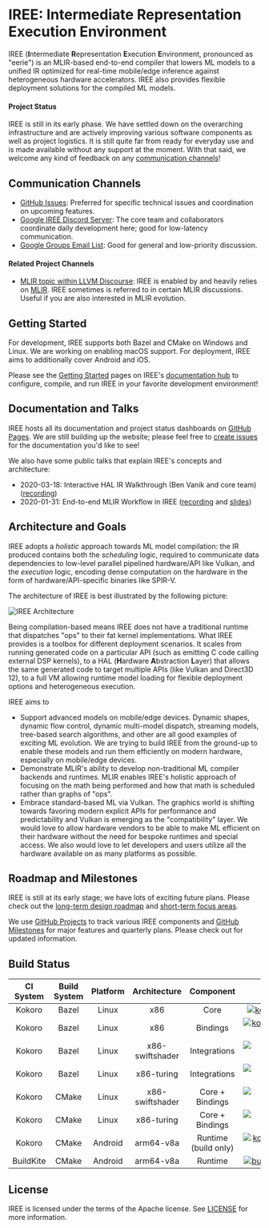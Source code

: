 # IREE: Intermediate Representation Execution Environment

IREE (**I**ntermediate **R**epresentation **E**xecution **E**nvironment,
pronounced as "eerie") is an MLIR-based end-to-end compiler that lowers ML
models to a unified IR optimized for real-time mobile/edge inference against
heterogeneous hardware accelerators. IREE also provides flexible deployment
solutions for the compiled ML models.

#### Project Status

IREE is still in its early phase. We have settled down on the overarching
infrastructure and are actively improving various software components as well as
project logistics. It is still quite far from ready for everyday use and is made
available without any support at the moment. With that said, we welcome any kind
of feedback on any [communication channels](#communication-channels)!

## Communication Channels

- [GitHub Issues](https://github.com/google/iree/issues): Preferred for
  specific technical issues and coordination on upcoming features.
- [Google IREE Discord Server](https://discord.gg/26P4xW4): The core team and
  collaborators coordinate daily development here; good for low-latency
  communication.
- [Google Groups Email List](https://groups.google.com/forum/#!forum/iree-discuss):
  Good for general and low-priority discussion.

#### Related Project Channels

- [MLIR topic within LLVM Discourse](https://llvm.discourse.group/c/llvm-project/mlir/31):
  IREE is enabled by and heavily relies on [MLIR](https://mlir.llvm.org). IREE
  sometimes is referred to in certain MLIR discussions. Useful if you are also
  interested in MLIR evolution.

## Getting Started

For development, IREE supports both Bazel and CMake on Windows and Linux. We are
working on enabling macOS support. For deployment, IREE aims to additionally
cover Android and iOS.

Please see the [Getting Started](https://google.github.io/iree/get-started)
pages on IREE's [documentation hub](https://google.github.io/iree) to configure,
compile, and run IREE in your favorite development environment!

## Documentation and Talks

IREE hosts all its documentation and project status dashboards on
[GitHub Pages](https://google.github.io/iree). We are still building up the
website; please feel free to
[create issues](https://github.com/google/iree/issues) for the documentation
you'd like to see!

We also have some public talks that explain IREE's concepts and architecture:

- 2020-03-18: Interactive HAL IR Walkthrough (Ben Vanik and core team)
  ([recording](https://drive.google.com/file/d/1_sWDgAPDfrGQZdxAapSA90AD1jVfhp-f/view?usp=sharing))
- 2020-01-31: End-to-end MLIR Workflow in IREE
  ([recording](https://drive.google.com/open?id=1os9FaPodPI59uj7JJI3aXnTzkuttuVkR)
  and
  [slides](https://drive.google.com/open?id=1RCQ4ZPQFK9cVgu3IH1e5xbrBcqy7d_cEZ578j84OvYI))

## Architecture and Goals

IREE adopts a _holistic_ approach towards ML model compilation: the IR produced
contains both the _scheduling_ logic, required to communicate data dependencies
to low-level parallel pipelined hardware/API like Vulkan, and the _execution_
logic, encoding dense computation on the hardware in the form of
hardware/API-specific binaries like SPIR-V.

The architecture of IREE is best illustrated by the following picture:

![IREE Architecture](./docs/iree_architecture.svg)

Being compilation-based means IREE does not have a traditional runtime that
dispatches "ops" to their fat kernel implementations. What IREE provides is a
toolbox for different deployment scenarios. It scales from running generated
code on a particular API (such as emitting C code calling external DSP kernels),
to a HAL (**H**ardware **A**bstraction **L**ayer) that allows the same generated
code to target multiple APIs (like Vulkan and Direct3D 12), to a full VM
allowing runtime model loading for flexible deployment options and heterogeneous
execution.

IREE aims to

- Support advanced models on mobile/edge devices. Dynamic shapes, dynamic flow
  control, dynamic multi-model dispatch, streaming models, tree-based search
  algorithms, and other are all good examples of exciting ML evolution. We are
  trying to build IREE from the ground-up to enable these models and run them
  efficiently on modern hardware, especially on mobile/edge devices.
- Demonstrate MLIR's ability to develop non-traditional ML compiler backends
  and runtimes. MLIR enables IREE's holistic approach of focusing on the math
  being performed and how that math is scheduled rather than graphs of "ops".
- Embrace standard-based ML via Vulkan. The graphics world is shifting towards
  favoring modern explicit APIs for performance and predictability and Vulkan
  is emerging as the "compatibility" layer. We would love to allow hardware
  vendors to be able to make ML efficient on their hardware without the need
  for bespoke runtimes and special access. We also would love to let
  developers and users utilize all the hardware available on as many platforms
  as possible.

## Roadmap and Milestones

IREE is still at its early stage; we have lots of exciting future plans. Please
check out the [long-term design roadmap](./docs/design_roadmap.md) and
[short-term focus areas](./docs/milestones.md).

We use [GitHub Projects](https://github.com/google/iree/projects) to track
various IREE components and
[GitHub Milestones](https://github.com/google/iree/milestones) for major
features and quarterly plans. Please check out for updated information.

## Build Status

| CI System | Build System | Platform |  Architecture   |      Component       |                                                                                                                                           Status                                                                                                                                           |
| :-------: | :----------: | :------: | :-------------: | :------------------: | :----------------------------------------------------------------------------------------------------------------------------------------------------------------------------------------------------------------------------------------------------------------------------------------: |
|  Kokoro   |    Bazel     |  Linux   |       x86       |         Core         |                   [![kokoro_status_bazel_linux_x86_core](https://storage.googleapis.com/iree-oss-build-badges/bazel/linux/x86-swiftshader/core/main_status.svg)](https://storage.googleapis.com/iree-oss-build-badges/bazel/linux/x86-swiftshader/core/main_result.html)                   |
|  Kokoro   |    Bazel     |  Linux   |       x86       |       Bindings       |             [![kokoro_status_bazel_linux_x86_bindings](https://storage.googleapis.com/iree-oss-build-badges/bazel/linux/x86-swiftshader/bindings/main_status.svg)](https://storage.googleapis.com/iree-oss-build-badges/bazel/linux/x86-swiftshader/bindings/main_result.html)             |
|  Kokoro   |    Bazel     |  Linux   | x86-swiftshader |     Integrations     | [![kokoro_status_bazel_linux_x86-swiftshader_integrations](https://storage.googleapis.com/iree-oss-build-badges/bazel/linux/x86-swiftshader/integrations/main_status.svg)](https://storage.googleapis.com/iree-oss-build-badges/bazel/linux/x86-swiftshader/integrations/main_result.html) |
|  Kokoro   |    Bazel     |  Linux   |   x86-turing    |     Integrations     |        [![kokoro_status_bazel_linux_x86-turing_integrations](https://storage.googleapis.com/iree-oss-build-badges/bazel/linux/x86-turing/integrations/main_status.svg)](https://storage.googleapis.com/iree-oss-build-badges/bazel/linux/x86-turing/integrations/main_result.html)         |
|  Kokoro   |    CMake     |  Linux   | x86-swiftshader |   Core + Bindings    |                    [![kokoro_status_cmake_linux_x86-swiftshader](https://storage.googleapis.com/iree-oss-build-badges/cmake/linux/x86-swiftshader/main_status.svg)](https://storage.googleapis.com/iree-oss-build-badges/cmake/linux/x86-swiftshader/main_result.html)                     |
|  Kokoro   |    CMake     |  Linux   |   x86-turing    |   Core + Bindings    |                            [![kokoro_status_cmake_linux_x86-turing](https://storage.googleapis.com/iree-oss-build-badges/cmake/linux/x86-turing/main_status.svg)](https://storage.googleapis.com/iree-oss-build-badges/cmake/linux/x86-turing/main_result.html)                            |
|  Kokoro   |    CMake     | Android  |    arm64-v8a    | Runtime (build only) |                          [![kokoro_status_cmake_android_arm64-v8a](https://storage.googleapis.com/iree-oss-build-badges/cmake/android/arm64-v8a/main_status.svg)](https://storage.googleapis.com/iree-oss-build-badges/cmake/android/arm64-v8a/main_result.html)                           |
| BuildKite |    CMake     | Android  |    arm64-v8a    |       Runtime        |                                       [![buildkite-status-cmake-android-arm](https://badge.buildkite.com/a73df0ba9f4aa132650dd6676bc1e6c20d3d99ed6b24db2179.svg?branch=main)](https://buildkite.com/iree/iree-android-arm64-v8a/builds?branch=main)                                        |

## License

IREE is licensed under the terms of the Apache license. See [LICENSE](LICENSE)
for more information.
